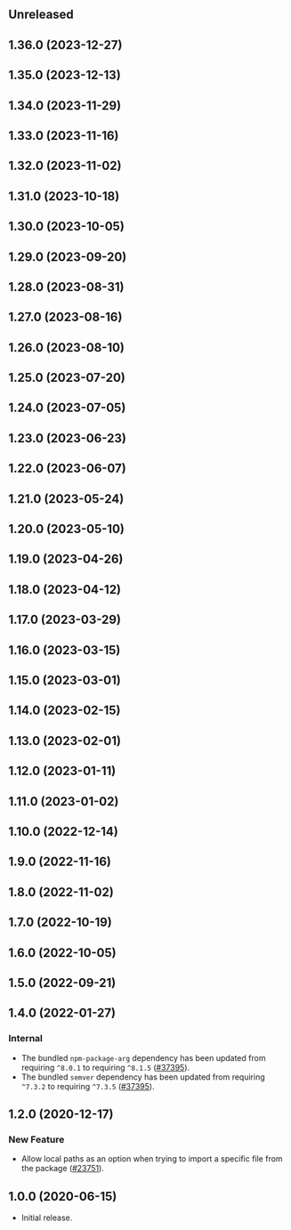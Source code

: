 <!-- Learn how to maintain this file at https://github.com/WordPress/gutenberg/tree/HEAD/packages#maintaining-changelogs. -->

## Unreleased

## 1.36.0 (2023-12-27)

## 1.35.0 (2023-12-13)

## 1.34.0 (2023-11-29)

## 1.33.0 (2023-11-16)

## 1.32.0 (2023-11-02)

## 1.31.0 (2023-10-18)

## 1.30.0 (2023-10-05)

## 1.29.0 (2023-09-20)

## 1.28.0 (2023-08-31)

## 1.27.0 (2023-08-16)

## 1.26.0 (2023-08-10)

## 1.25.0 (2023-07-20)

## 1.24.0 (2023-07-05)

## 1.23.0 (2023-06-23)

## 1.22.0 (2023-06-07)

## 1.21.0 (2023-05-24)

## 1.20.0 (2023-05-10)

## 1.19.0 (2023-04-26)

## 1.18.0 (2023-04-12)

## 1.17.0 (2023-03-29)

## 1.16.0 (2023-03-15)

## 1.15.0 (2023-03-01)

## 1.14.0 (2023-02-15)

## 1.13.0 (2023-02-01)

## 1.12.0 (2023-01-11)

## 1.11.0 (2023-01-02)

## 1.10.0 (2022-12-14)

## 1.9.0 (2022-11-16)

## 1.8.0 (2022-11-02)

## 1.7.0 (2022-10-19)

## 1.6.0 (2022-10-05)

## 1.5.0 (2022-09-21)

## 1.4.0 (2022-01-27)

### Internal

-   The bundled `npm-package-arg` dependency has been updated from requiring `^8.0.1` to requiring `^8.1.5` ([#37395](https://github.com/WordPress/gutenberg/pull/37395)).
-   The bundled `semver` dependency has been updated from requiring `^7.3.2` to requiring `^7.3.5` ([#37395](https://github.com/WordPress/gutenberg/pull/37395)).

## 1.2.0 (2020-12-17)

### New Feature

-   Allow local paths as an option when trying to import a specific file from the package ([#23751](https://github.com/WordPress/gutenberg/pull/23751)).

## 1.0.0 (2020-06-15)

-   Initial release.
